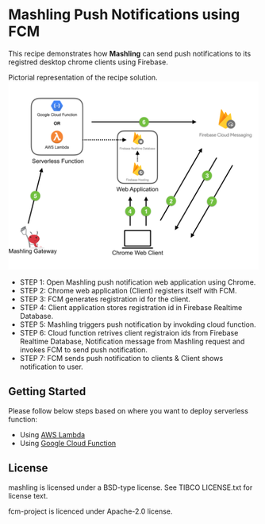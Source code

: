 # Mashling Push Notifications using FCM

This recipe demonstrates how **Mashling** can send push notifications to its registred desktop chrome clients using Firebase.

Pictorial representation of the recipe solution.
![Screenshot](mashling_fcm.png)

* STEP 1: Open Mashling push notification web application using Chrome.
* STEP 2: Chrome web application (Client) registers itself with FCM.
* STEP 3: FCM generates registration id for the client.
* STEP 4: Client application stores registration id in Firebase Realtime Database.
* STEP 5: Mashling triggers push notification by invokding cloud function.
* STEP 6: Cloud function retrives client registraion ids from Firebase Realtime Database, Notification message from Mashling request and invokes FCM to send push notification.
* STEP 7: FCM sends push notification to clients & Client shows notification to user.

## Getting Started

Please follow below steps based on where you want to deploy serverless function:
* Using [AWS Lambda](/recipes/fcm/mashling-fcm-push-notifications/using_aws_lambda.md)
* Using [Google Cloud Function](/recipes/fcm/mashling-fcm-push-notifications/using_google_function.md)


## License
mashling is licensed under a BSD-type license. See TIBCO LICENSE.txt for license text.

fcm-project is licenced under Apache-2.0 license.